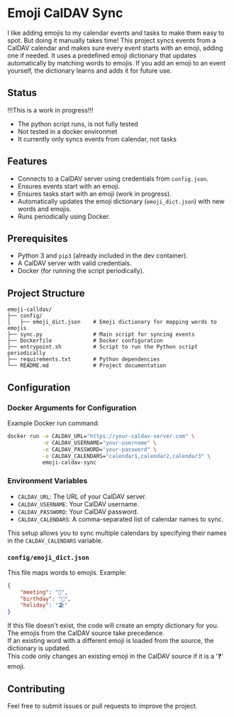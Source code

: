 # Emoji CalDAV Sync

I like adding emojis to my calendar events and tasks to make them easy to spot. But doing it manually takes time! This project syncs events from a CalDAV calendar and makes sure every event starts with an emoji, adding one if needed. It uses a predefined emoji dictionary that updates automatically by matching words to emojis. If you add an emoji to an event yourself, the dictionary learns and adds it for future use.

## Status

!!!This is a work in progress!!! 
- The python script runs, is not fully tested
- Not tested in a docker environmet
- It currently only syncs events from calendar, not tasks

## Features

- Connects to a CalDAV server using credentials from `config.json`.
- Ensures events start with an emoji.
- Ensures tasks start with an emoji (work in progress).
- Automatically updates the emoji dictionary (`emoji_dict.json`) with new words and emojis.
- Runs periodically using Docker.

## Prerequisites

- Python 3 and `pip3` (already included in the dev container).
- A CalDAV server with valid credentials.
- Docker (for running the script periodically).

## Project Structure

```
emoji-calldav/
├── config/
│   ├── emoji_dict.json    # Emoji dictionary for mapping words to emojis
├── sync.py                # Main script for syncing events
├── Dockerfile             # Docker configuration
├── entrypoint.sh          # Script to run the Python script periodically
├── requirements.txt       # Python dependencies
└── README.md              # Project documentation
```

## Configuration

### Docker Arguments for Configuration

Example Docker run command:

```bash
docker run -e CALDAV_URL="https://your-caldav-server.com" \
           -e CALDAV_USERNAME="your-username" \
           -e CALDAV_PASSWORD="your-password" \
           -e CALDAV_CALENDARS="calendar1,calendar2,calendar3" \
           emoji-caldav-sync
```

### Environment Variables

- `CALDAV_URL`: The URL of your CalDAV server.
- `CALDAV_USERNAME`: Your CalDAV username.
- `CALDAV_PASSWORD`: Your CalDAV password.
- `CALDAV_CALENDARS`: A comma-separated list of calendar names to sync.

This setup allows you to sync multiple calendars by specifying their names in the `CALDAV_CALENDARS` variable.

### `config/emoji_dict.json`

This file maps words to emojis. Example:

```json
{
    "meeting": "📅",
    "birthday": "🎂",
    "holiday": "🏖️"
}
```

If this file doesn't exist, the code will create an empty dictionary for you.  
The emojis from the CalDAV source take precedence.  
If an existing word with a different emoji is loaded from the source, the dictionary is updated.  
This code only changes an existing emoji in the CalDAV source if it is a '❓' emoji.


## Contributing

Feel free to submit issues or pull requests to improve the project.


